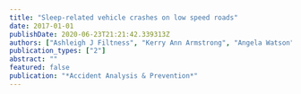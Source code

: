 ```yaml
---
title: "Sleep-related vehicle crashes on low speed roads"
date: 2017-01-01
publishDate: 2020-06-23T21:21:42.339313Z
authors: ["Ashleigh J Filtness", "Kerry Ann Armstrong", "Angela Watson", "Simon S Smith"]
publication_types: ["2"]
abstract: ""
featured: false
publication: "*Accident Analysis & Prevention*"
---
```


